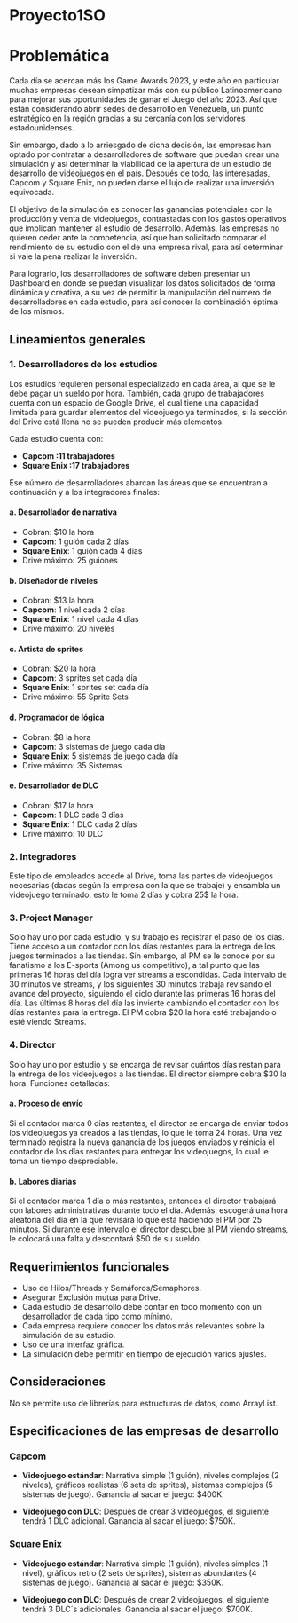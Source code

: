 # Proyecto1SO

# Problemática 

Cada día se acercan más los Game Awards 2023, y este año en particular muchas empresas desean simpatizar más con su público Latinoamericano para mejorar sus oportunidades de ganar el Juego del año 2023. Así que están considerando abrir sedes de desarrollo en Venezuela, un punto estratégico en la región gracias a su cercanía con los servidores estadounidenses. 

Sin embargo, dado a lo arriesgado de dicha decisión, las empresas han optado por contratar a desarrolladores de software que puedan crear una simulación y así determinar la viabilidad de la apertura de un estudio de desarrollo de videojuegos en el país. Después de todo, las interesadas, Capcom y Square Enix, no pueden darse el lujo de realizar una inversión equivocada.

El objetivo de la simulación es conocer las ganancias potenciales con la producción y venta de videojuegos, contrastadas con los gastos operativos que implican mantener al estudio de desarrollo. Además, las empresas no quieren ceder ante la competencia, así que han solicitado comparar el rendimiento de su estudio con el de una empresa rival, para así determinar si vale la pena realizar la inversión.

Para lograrlo, los desarrolladores de software deben presentar un Dashboard en donde se puedan visualizar los datos solicitados de forma dinámica y creativa, a su vez de permitir la manipulación del número de desarrolladores en cada estudio, para así conocer la combinación óptima de los mismos.

## Lineamientos generales 

### 1. Desarrolladores de los estudios

Los estudios requieren personal especializado en cada área, al que se le debe pagar un sueldo por hora. También, cada grupo de trabajadores cuenta con un espacio de Google Drive, el cual tiene una capacidad limitada para guardar elementos del videojuego ya terminados, si la sección del Drive está llena no se pueden producir más elementos.

Cada estudio cuenta con: 
- **Capcom :11 trabajadores**
- **Square Enix :17 trabajadores**

Ese número de desarrolladores abarcan las áreas que se encuentran a continuación y a los integradores finales:

#### a. Desarrollador de narrativa

- Cobran: $10 la hora
- **Capcom**: 1 guión cada 2 días 
- **Square Enix**: 1 guión cada 4 días
- Drive máximo: 25 guiones

#### b. Diseñador de niveles

- Cobran: $13 la hora
- **Capcom**: 1 nivel cada 2 días 
- **Square Enix**: 1 nivel cada 4 días
- Drive máximo: 20 niveles

#### c. Artista de sprites

- Cobran: $20 la hora
- **Capcom**: 3 sprites set cada día
- **Square Enix**: 1 sprites set cada día
- Drive máximo: 55 Sprite Sets

#### d. Programador de lógica

- Cobran: $8 la hora
- **Capcom**: 3 sistemas de juego cada día 
- **Square Enix**: 5 sistemas de juego cada día
- Drive máximo: 35 Sistemas

#### e. Desarrollador de DLC

- Cobran: $17 la hora
- **Capcom**: 1 DLC cada 3 días 
- **Square Enix**: 1 DLC cada 2 días
- Drive máximo: 10 DLC

### 2. Integradores

Este tipo de empleados accede al Drive, toma las partes de videojuegos necesarias (dadas según la empresa con la que se trabaje) y ensambla un videojuego terminado, esto le toma 2 días y cobra 25$ la hora.

### 3. Project Manager

Solo hay uno por cada estudio, y su trabajo es registrar el paso de los días. Tiene acceso a un contador con los días restantes para la entrega de los juegos terminados a las tiendas. Sin embargo, al PM se le conoce por su fanatismo a los E-sports (Among us competitivo), a tal punto que las primeras 16 horas del día logra ver streams a escondidas. Cada intervalo de 30 minutos ve streams, y los siguientes 30 minutos trabaja revisando el avance del proyecto, siguiendo el ciclo durante las primeras 16 horas del día. Las últimas 8 horas del día las invierte cambiando el contador con los días restantes para la entrega. El PM cobra $20 la hora esté trabajando o esté viendo Streams.

### 4. Director

Solo hay uno por estudio y se encarga de revisar cuántos días restan para la entrega de los videojuegos a las tiendas. El director siempre cobra $30 la hora. Funciones detalladas:

#### a. Proceso de envío

Si el contador marca 0 días restantes, el director se encarga de enviar todos los videojuegos ya creados a las tiendas, lo que le toma 24 horas. Una vez terminado registra la nueva ganancia de los juegos enviados y reinicia el contador de los días restantes para entregar los videojuegos, lo cual le toma un tiempo despreciable.

#### b. Labores diarias

Si el contador marca 1 día o más restantes, entonces el director trabajará con labores administrativas durante todo el día. Además, escogerá una hora aleatoria del día en la que revisará lo que está haciendo el PM por 25 minutos. Si durante ese intervalo el director descubre al PM viendo streams, le colocará una falta y descontará $50 de su sueldo.

## Requerimientos funcionales 

- Uso de Hilos/Threads y Semáforos/Semaphores.
- Asegurar Exclusión mutua para Drive.
- Cada estudio de desarrollo debe contar en todo momento con un desarrollador de cada tipo como mínimo.
- Cada empresa requiere conocer los datos más relevantes sobre la simulación de su estudio.
- Uso de una interfaz gráfica.
- La simulación debe permitir en tiempo de ejecución varios ajustes.

## Consideraciones 

No se permite uso de librerías para estructuras de datos, como ArrayList.

## Especificaciones de las empresas de desarrollo

### Capcom

- **Videojuego estándar**: Narrativa simple (1 guión), niveles complejos (2 niveles), gráficos realistas (6 sets de sprites), sistemas complejos (5 sistemas de juego). Ganancia al sacar el juego: $400K.
  
- **Videojuego con DLC**: Después de crear 3 videojuegos, el siguiente tendrá 1 DLC adicional. Ganancia al sacar el juego: $750K.

### Square Enix

- **Videojuego estándar**: Narrativa simple (1 guión), niveles simples (1 nivel), gráficos retro (2 sets de sprites), sistemas abundantes (4 sistemas de juego). Ganancia al sacar el juego: $350K.
  
- **Videojuego con DLC**: Después de crear 2 videojuegos, el siguiente tendrá 3 DLC´s adicionales. Ganancia al sacar el juego: $700K.


